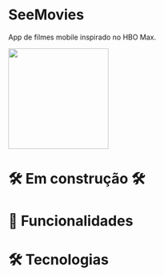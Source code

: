 # SeeMovies
App de filmes mobile inspirado no HBO Max.

<a href="#" target="_blank">
  <img style="height: 200px" src="https://user-images.githubusercontent.com/103120313/217963130-e0ed7c24-3fa1-4ef8-b0b6-49d8ad019809.png"></img>
</a>

# 🛠️ Em construção 🛠️

# 📲 Funcionalidades

# 🛠️ Tecnologias




